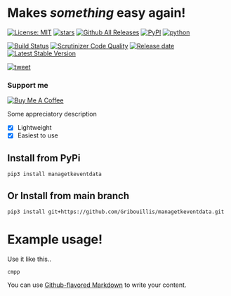 # Makes _something_ easy again!
[![License: MIT](https://img.shields.io/github/license/Gribouillis/managetkeventdata)](https://opensource.org/licenses/MIT)
[![stars](https://img.shields.io/github/stars/Gribouillis/managetkeventdata)]()
[![Github All Releases](https://img.shields.io/github/downloads/Gribouillis/managetkeventdata/total.svg)]()
[![PyPI](https://img.shields.io/pypi/v/managetkeventdata)](https://pypi.org/project/managetkeventdata/)
[![python](https://img.shields.io/github/languages/top/Gribouillis/managetkeventdata)]()

[![Build Status](https://scrutinizer-ci.com/g/Gribouillis/managetkeventdata/badges/build.png?b=main)](https://scrutinizer-ci.com/g/Gribouillis/managetkeventdata/build-status/main)
[![Scrutinizer Code Quality](https://scrutinizer-ci.com/g/Gribouillis/managetkeventdata/badges/quality-score.png?b=main)](https://scrutinizer-ci.com/g/Gribouillis/managetkeventdata/?branch=main)
[![Release date](https://img.shields.io/github/release-date/Gribouillis/managetkeventdata)]()
[![Latest Stable Version](https://img.shields.io/github/v/release/Gribouillis/managetkeventdata)]()

[![tweet](https://img.shields.io/twitter/url?style=social&url=https%3A%2F%2Fgithub.com%2FGribouillis%2Fmanagetkeventdata)](https://twitter.com/intent/tweet?text=I%20found%20this%20awesome%20repo%20on%20GitHub%20%26%20PyPI%20that%20simplifies%20life%20of%20developers%20so%20much!&url=https%3A%2F%2Fgithub.com%2FGribouillis%2Fmanagetkeventdata)

### Support me


[![Buy Me A Coffee](https://cdn.buymeacoffee.com/buttons/v2/default-yellow.png)](https://www.buymeacoffee.com/Gribouillis)


Some appreciatory description
- [x] Lightweight
- [x] Easiest to use 

## Install from PyPi
```
pip3 install managetkeventdata
```

## Or Install from main branch
```
pip3 install git+https://github.com/Gribouillis/managetkeventdata.git
```

# Example usage!
Use it like this..
```
cmpp
```

You can use
[Github-flavored Markdown](https://guides.github.com/features/mastering-markdown/)
to write your content.

